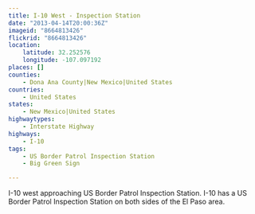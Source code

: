 ```yaml
---
title: I-10 West - Inspection Station
date: "2013-04-14T20:00:36Z"
imageid: "8664813426"
flickrid: "8664813426"
location:
    latitude: 32.252576
    longitude: -107.097192
places: []
counties:
    - Dona Ana County|New Mexico|United States
countries:
    - United States
states:
    - New Mexico|United States
highwaytypes:
    - Interstate Highway
highways:
    - I-10
tags:
    - US Border Patrol Inspection Station
    - Big Green Sign

---
```

I-10 west approaching US Border Patrol Inspection Station.  I-10 has a US Border Patrol Inspection Station on both sides of the El Paso area.